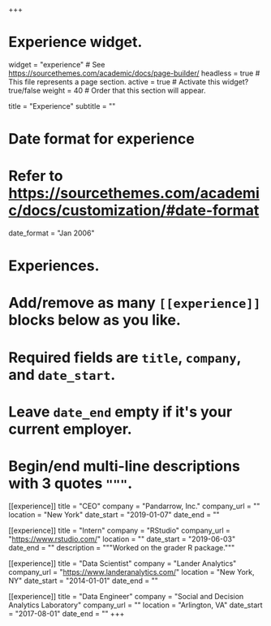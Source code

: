 +++
# Experience widget.
widget = "experience"  # See https://sourcethemes.com/academic/docs/page-builder/
headless = true  # This file represents a page section.
active = true  # Activate this widget? true/false
weight = 40  # Order that this section will appear.

title = "Experience"
subtitle = ""

# Date format for experience
#   Refer to https://sourcethemes.com/academic/docs/customization/#date-format
date_format = "Jan 2006"

# Experiences.
#   Add/remove as many `[[experience]]` blocks below as you like.
#   Required fields are `title`, `company`, and `date_start`.
#   Leave `date_end` empty if it's your current employer.
#   Begin/end multi-line descriptions with 3 quotes `"""`.
[[experience]]
  title = "CEO"
  company = "Pandarrow, Inc."
  company_url = ""
  location = "New York"
  date_start = "2019-01-07"
  date_end = ""

[[experience]]
  title = "Intern"
  company = "RStudio"
  company_url = "https://www.rstudio.com/"
  location = ""
  date_start = "2019-06-03"
  date_end = ""
  description = """Worked on the grader R package."""

[[experience]]
  title = "Data Scientist"
  company = "Lander Analytics"
  company_url = "https://www.landeranalytics.com/"
  location = "New York, NY"
  date_start = "2014-01-01"
  date_end = ""

[[experience]]
  title = "Data Engineer"
  company = "Social and Decision Analytics Laboratory"
  company_url = ""
  location = "Arlington, VA"
  date_start = "2017-08-01"
  date_end = ""
+++
